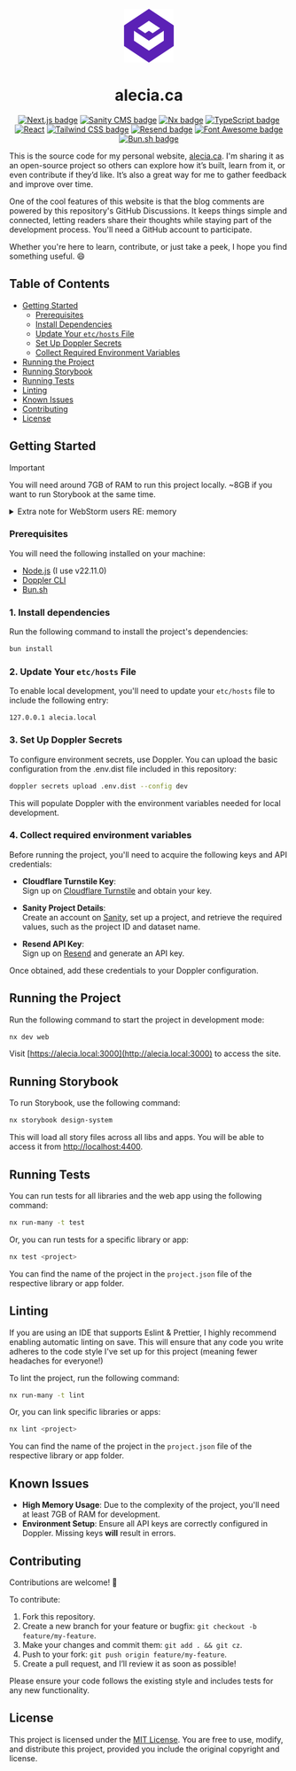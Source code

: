 <p align="center">
  <img src="/docs/images/av_logo.png" title="Alecia Vogel" />
</p>
  
<h1 align="center">alecia.ca</h1>
<p align="center">
  <a href="https://nextjs.org/" target="_blank" rel="nofollow noreferrer" style="text-underline: none"><img src="https://img.shields.io/badge/next.js-black?style=for-the-badge&logo=nextdotjs&logoColor=white" alt="Next.js badge" /></a>
  <a href="https://sanity.io" target="_blank" rel="nofollow noreferrer" style="text-underline: none"><img src="https://img.shields.io/badge/sanity-%23F03E2F?style=for-the-badge&logo=sanity&logoColor=white" alt="Sanity CMS badge" /></a>
  <a href="https://nx.dev" target="_blank" rel="nofollow noreferrer" style="text-underline: none"><img src="https://img.shields.io/badge/nx-%23143055?style=for-the-badge&logo=nx&logoColor=white" alt="Nx badge" /></a>
  <a href="https://www.typescriptlang.org" target="_blank" rel="nofollow noreferrer" style="text-underline: none"><img src="https://img.shields.io/badge/typescript-%23007ACC.svg?style=for-the-badge&logo=typescript&logoColor=white" alt="TypeScript badge" /></a>
  <a href="https://react.dev" target="_blank" rel="nofollow noreferrer" style="text-underline: none"><img src="https://img.shields.io/badge/react-%2361DAFB?style=for-the-badge&logo=react&logoColor=black" alt="React" /></a>
  <a href="https://tailwindcss.com/" target="_blank" rel="nofollow noreferrer" style="text-underline: none"><img src="https://img.shields.io/badge/tailwindcss-%2306B6D4?style=for-the-badge&logo=tailwindcss&logoColor=white" alt="Tailwind CSS badge" /></a>
  <a href="https://resend.com" target="_blank" rel="nofollow noreferrer" style="text-underline: none"><img src="https://img.shields.io/badge/resend-black?style=for-the-badge&logo=resend&logoColor=white" alt="Resend badge" /></a>
  <a href="https://fontawesome.com" target="_blank" rel="nofollow noreferrer" style="text-underline: none"><img src="https://img.shields.io/badge/fontawesome-%23538DD7?style=for-the-badge&logo=fontawesome&logoColor=white" alt="Font Awesome badge" /></a>
  <a href="https://bun.sh" target="_blank" rel="nofollow noreferrer" style="text-underline: none"><img src="https://img.shields.io/badge/bun.sh-black?style=for-the-badge&logo=bun&logoColor=white" alt="Bun.sh badge" /></a>
</p>


This is the source code for my personal website, [alecia.ca](https://alecia.ca). 
I'm sharing it as an open-source project so others can explore how it’s built, learn from it, or even contribute if they’d like. 
It’s also a great way for me to gather feedback and improve over time.

One of the cool features of this website is that the blog comments are powered by this repository's GitHub Discussions. 
It keeps things simple and connected, letting readers share their thoughts while staying part of the development process.
You'll need a GitHub account to participate.

Whether you're here to learn, contribute, or just take a peek, I hope you find something useful. 😄

## Table of Contents
- [Getting Started](#getting-started)
  - [Prerequisites](#prerequisites)
  - [Install Dependencies](#1-install-dependencies)
  - [Update Your `etc/hosts` File](#2-update-your-etchosts-file)
  - [Set Up Doppler Secrets](#3-set-up-doppler-secrets)
  - [Collect Required Environment Variables](#4-collect-required-environment-variables)
- [Running the Project](#running-the-project)
- [Running Storybook](#running-storybook)
- [Running Tests](#running-tests)
- [Linting](#linting)
- [Known Issues](#known-issues)
- [Contributing](#contributing)
- [License](#license)

## Getting Started

> [!IMPORTANT]
> You will need around 7GB of RAM to run this project locally. ~8GB if you want to run Storybook at the same time.

<details>
  <summary>Extra note for WebStorm users RE: memory</summary>

  YMMV, but you will likely need to 
  [increase WebStorm's memory heap](https://www.jetbrains.com/help/webstorm/how-to-improve-product-performance.html#ws_improve_performance_increase_memory_heap_via_ide) 
  to 4096MiB. The default of 2048MiB was not enough *for me* to run this project.
  Sowwy 🥺👉👈
</details>

### Prerequisites

You will need the following installed on your machine:
- [Node.js](https://nodejs.org/en/) (I use v22.11.0)
- [Doppler CLI](https://docs.doppler.com/docs/install-cli)
- [Bun.sh](https://bun.sh/docs/installation)

### 1. Install dependencies 
Run the following command to install the project's dependencies:

```bash
bun install
```

### 2. Update Your `etc/hosts` File
To enable local development, you'll need to update your `etc/hosts` file to include the following entry:

```plaintext
127.0.0.1 alecia.local
```

### 3. Set Up Doppler Secrets
To configure environment secrets, use Doppler. You can upload the basic configuration from the .env.dist file included in this repository:

```bash
doppler secrets upload .env.dist --config dev
```

This will populate Doppler with the environment variables needed for local development.

### 4. Collect required environment variables
Before running the project, you'll need to acquire the following keys and API credentials:

- **Cloudflare Turnstile Key**:  
  Sign up on [Cloudflare Turnstile](https://www.cloudflare.com/turnstile/) and obtain your key.

- **Sanity Project Details**:  
  Create an account on [Sanity](https://sanity.io), set up a project, and retrieve the required values, such as the project ID and dataset name.

- **Resend API Key**:  
  Sign up on [Resend](https://resend.com) and generate an API key.

Once obtained, add these credentials to your Doppler configuration.

## Running the Project

Run the following command to start the project in development mode:

```bash
nx dev web
```

Visit [https://alecia.local:3000](http://alecia.local:3000) to access the site.

## Running Storybook

To run Storybook, use the following command:

```bash
nx storybook design-system
```

This will load all story files across all libs and apps. You will be able to access it from [http://localhost:4400](http://localhost:4400).

## Running Tests

You can run tests for all libraries and the web app using the following command:

```bash
nx run-many -t test
```

Or, you can run tests for a specific library or app:

```bash
nx test <project>
```

You can find the name of the project in the `project.json` file of the respective library or app folder.

## Linting

If you are using an IDE that supports Eslint & Prettier, I highly recommend enabling automatic linting on save. 
This will ensure that any code you write adheres to the code style I've set up for this project (meaning fewer headaches for everyone!)

To lint the project, run the following command:

```bash
nx run-many -t lint
```

Or, you can link specific libraries or apps:

```bash
nx lint <project>
```

You can find the name of the project in the `project.json` file of the respective library or app folder.

## Known Issues

- **High Memory Usage**: Due to the complexity of the project, you'll need at least 7GB of RAM for development.
- **Environment Setup**: Ensure all API keys are correctly configured in Doppler. Missing keys **will** result in errors.

## Contributing

Contributions are welcome! 🎉

To contribute:
1. Fork this repository.
2. Create a new branch for your feature or bugfix: `git checkout -b feature/my-feature`.
3. Make your changes and commit them: `git add . && git cz`.
4. Push to your fork: `git push origin feature/my-feature`.
5. Create a pull request, and I’ll review it as soon as possible!

Please ensure your code follows the existing style and includes tests for any new functionality.

## License

This project is licensed under the [MIT License](LICENSE).
You are free to use, modify, and distribute this project, provided you include the original copyright and license.
